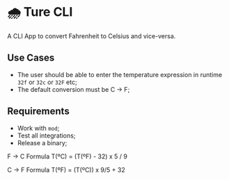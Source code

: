# 🌧 Ture CLI
A CLI App to convert Fahrenheit to Celsius and vice-versa.

## Use Cases
- The user should be able to enter the temperature expression in runtime `32f` or `32c` or `32F` etc;
- The default conversion must be C -> F;

## Requirements
- Work with `mod`;
- Test all integrations;
- Release a binary;

F -> C Formula
T(ºC) = (T(ºF) - 32) x 5 / 9

C -> F Formula
T(ºF) = (T(ºC)) x 9/5 + 32